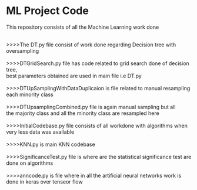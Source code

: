 # ML Project Code
This repository  consists of  all the Machine Learning work done 

<br />
>>>>The DT.py file consist of work done regarding Decision tree with oversampling<br />
 <br />
>>>>DTGridSearch.py file has code related to grid search done of decision tree, <br />
best parameters obtained are used in main file i.e DT.py <br />

 <br />
>>>>DTUpSamplingWithDataDuplicaion is file related to manual resampling each minority class<br />
 <br />
>>>>DTUpsamplingCombined.py file is again manual sampling but all  <br />the majority class and all the minority class are resampled here<br />
 <br />
 >>>>InitialCodebase.py file consists of all workdone with algorithms when very less data was available <br />
 <br />
 >>>>KNN.py is main KNN codebase <br />
 <br />
>>>>SignificanceTest.py file is where are the statistical significance test are done on algorithms <br />
 <br />
>>>>anncode.py is file where in all the artificial neural networks work is done in keras over tenseor flow<br />


